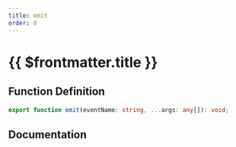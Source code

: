 ```yaml
---
title: emit
order: 0
---
```


# {{ $frontmatter.title }}

## Function Definition

```ts
export function emit(eventName: string, ...args: any[]): void;
```

## Documentation

<!--@include: ./parts/emit.md-->
